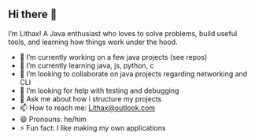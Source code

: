 ## Hi there 👋

I’m Lithax! A Java enthusiast who loves to solve problems, build useful tools, and learning how things work under the hood.

- 🔭 I’m currently working on a few java projects (see repos)
- 🌱 I’m currently learning java, js, python, c
- 👯 I’m looking to collaborate on java projects regarding networking and CLI
- 🤔 I’m looking for help with testing and debugging
- 💬 Ask me about how i structure my projects
- 📫 How to reach me: Lithax@outlook.com
- 😄 Pronouns: he/him
- ⚡ Fun fact: I like making my own applications
